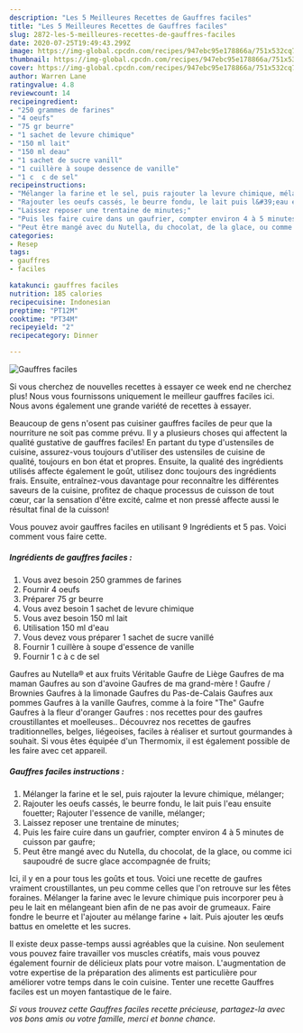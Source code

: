 ```yaml
---
description: "Les 5 Meilleures Recettes de Gauffres faciles"
title: "Les 5 Meilleures Recettes de Gauffres faciles"
slug: 2872-les-5-meilleures-recettes-de-gauffres-faciles
date: 2020-07-25T19:49:43.299Z
image: https://img-global.cpcdn.com/recipes/947ebc95e178866a/751x532cq70/gauffres-faciles-photo-principale-de-la-recette.jpg
thumbnail: https://img-global.cpcdn.com/recipes/947ebc95e178866a/751x532cq70/gauffres-faciles-photo-principale-de-la-recette.jpg
cover: https://img-global.cpcdn.com/recipes/947ebc95e178866a/751x532cq70/gauffres-faciles-photo-principale-de-la-recette.jpg
author: Warren Lane
ratingvalue: 4.8
reviewcount: 14
recipeingredient:
- "250 grammes de farines"
- "4 oeufs"
- "75 gr beurre"
- "1 sachet de levure chimique"
- "150 ml lait"
- "150 ml deau"
- "1 sachet de sucre vanill"
- "1 cuillère à soupe dessence de vanille"
- "1 c  c de sel"
recipeinstructions:
- "Mélanger la farine et le sel, puis rajouter la levure chimique, mélanger;"
- "Rajouter les oeufs cassés, le beurre fondu, le lait puis l&#39;eau ensuite fouetter; Rajouter l&#39;essence de vanille, mélanger;"
- "Laissez reposer une trentaine de minutes;"
- "Puis les faire cuire dans un gaufrier, compter environ 4 à 5 minutes de cuisson par gaufre;"
- "Peut être mangé avec du Nutella, du chocolat, de la glace, ou comme ici saupoudré de sucre glace accompagnée de fruits;"
categories:
- Resep
tags:
- gauffres
- faciles

katakunci: gauffres faciles 
nutrition: 185 calories
recipecuisine: Indonesian
preptime: "PT12M"
cooktime: "PT34M"
recipeyield: "2"
recipecategory: Dinner

---
```



![Gauffres faciles](https://img-global.cpcdn.com/recipes/947ebc95e178866a/751x532cq70/gauffres-faciles-photo-principale-de-la-recette.jpg)

Si vous cherchez de nouvelles recettes à essayer ce week end ne cherchez plus! Nous vous fournissons uniquement le meilleur gauffres faciles ici. Nous avons également une grande variété de recettes à essayer.

Beaucoup de gens n'osent pas cuisiner gauffres faciles de peur que la nourriture ne soit pas comme prévu. Il y a plusieurs choses qui affectent la qualité gustative de gauffres faciles! En partant du type d'ustensiles de cuisine, assurez-vous toujours d'utiliser des ustensiles de cuisine de qualité, toujours en bon état et propres. Ensuite, la qualité des ingrédients utilisés affecte également le goût, utilisez donc toujours des ingrédients frais. Ensuite, entraînez-vous davantage pour reconnaître les différentes saveurs de la cuisine, profitez de chaque processus de cuisson de tout cœur, car la sensation d'être excité, calme et non pressé affecte aussi le résultat final de la cuisson!

<!--inarticleads1-->

Vous pouvez avoir gauffres faciles en utilisant 9 Ingrédients et 5 pas. Voici comment vous faire cette.

##### Ingrédients de gauffres faciles :

1. Vous avez besoin 250 grammes de farines
1. Fournir 4 oeufs
1. Préparer 75 gr beurre
1. Vous avez besoin 1 sachet de levure chimique
1. Vous avez besoin 150 ml lait
1. Utilisation 150 ml d&#39;eau
1. Vous devez vous préparer 1 sachet de sucre vanillé
1. Fournir 1 cuillère à soupe d&#39;essence de vanille
1. Fournir 1 c à c de sel


Gaufres au Nutella® et aux fruits Véritable Gaufre de Liège Gaufres de ma maman Gaufres au son d&#39;avoine Gaufres de ma grand-mère ! Gaufre / Brownies Gaufres à la limonade Gaufres du Pas-de-Calais Gaufres aux pommes Gaufres à la vanille Gaufres, comme à la foire &#34;The&#34; Gaufre Gaufres à la fleur d&#39;oranger Gaufres : nos recettes pour des gaufres croustillantes et moelleuses.. Découvrez nos recettes de gaufres traditionnelles, belges, liégeoises, faciles à réaliser et surtout gourmandes à souhait. Si vous êtes équipée d&#39;un Thermomix, il est également possible de les faire avec cet appareil. 

<!--inarticleads2-->

##### Gauffres faciles instructions :

1. Mélanger la farine et le sel, puis rajouter la levure chimique, mélanger;
1. Rajouter les oeufs cassés, le beurre fondu, le lait puis l&#39;eau ensuite fouetter; Rajouter l&#39;essence de vanille, mélanger;
1. Laissez reposer une trentaine de minutes;
1. Puis les faire cuire dans un gaufrier, compter environ 4 à 5 minutes de cuisson par gaufre;
1. Peut être mangé avec du Nutella, du chocolat, de la glace, ou comme ici saupoudré de sucre glace accompagnée de fruits;


Ici, il y en a pour tous les goûts et tous. Voici une recette de gaufres vraiment croustillantes, un peu comme celles que l&#39;on retrouve sur les fêtes foraines. Mélanger la farine avec le levure chimique puis incorporer peu à peu le lait en mélangeant bien afin de ne pas avoir de grumeaux. Faire fondre le beurre et l&#39;ajouter au mélange farine + lait. Puis ajouter les œufs battus en omelette et les sucres. 

<!--inarticleads1-->

<p>
Il existe deux passe-temps aussi agréables que la cuisine. Non seulement vous pouvez faire travailler vos muscles créatifs, mais vous pouvez également fournir de délicieux plats pour votre maison. L'augmentation de votre expertise de la préparation des aliments est particulière pour améliorer votre temps dans le coin cuisine. Tenter une recette Gauffres faciles est un moyen fantastique de le faire.
</p>

<p>
<i>Si vous trouvez cette Gauffres faciles recette précieuse, partagez-la avec vos bons amis ou votre famille, merci et bonne chance.</i>
</p>
